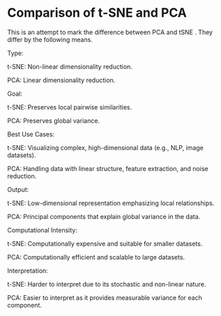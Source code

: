 # Comparison of t-SNE and PCA
This is an attempt to mark the difference between PCA and tSNE . 
They differ by the following means.

Type:

t-SNE: Non-linear dimensionality reduction.

PCA: Linear dimensionality reduction.


Goal:

t-SNE: Preserves local pairwise similarities.

PCA: Preserves global variance.

Best Use Cases:

t-SNE: Visualizing complex, high-dimensional data (e.g., NLP, image datasets).

PCA: Handling data with linear structure, feature extraction, and noise reduction.

Output:


t-SNE: Low-dimensional representation emphasizing local relationships.

PCA: Principal components that explain global variance in the data.

Computational Intensity:

t-SNE: Computationally expensive and suitable for smaller datasets.

PCA: Computationally efficient and scalable to large datasets.

Interpretation:

t-SNE: Harder to interpret due to its stochastic and non-linear nature.

PCA: Easier to interpret as it provides measurable variance for each component.

